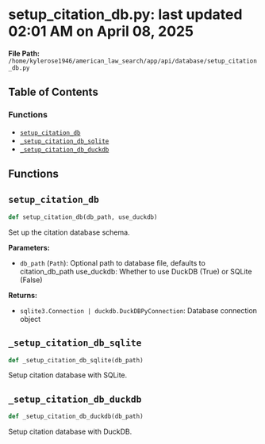 # setup_citation_db.py: last updated 02:01 AM on April 08, 2025

**File Path:** `/home/kylerose1946/american_law_search/app/api/database/setup_citation_db.py`

## Table of Contents

### Functions

- [`setup_citation_db`](#setup_citation_db)
- [`_setup_citation_db_sqlite`](#_setup_citation_db_sqlite)
- [`_setup_citation_db_duckdb`](#_setup_citation_db_duckdb)

## Functions

## `setup_citation_db`

```python
def setup_citation_db(db_path, use_duckdb)
```

Set up the citation database schema.

**Parameters:**

- `db_path` (`Path`): Optional path to database file, defaults to citation_db_path
use_duckdb: Whether to use DuckDB (True) or SQLite (False)

**Returns:**

- `sqlite3.Connection | duckdb.DuckDBPyConnection`: Database connection object

## `_setup_citation_db_sqlite`

```python
def _setup_citation_db_sqlite(db_path)
```

Setup citation database with SQLite.

## `_setup_citation_db_duckdb`

```python
def _setup_citation_db_duckdb(db_path)
```

Setup citation database with DuckDB.
